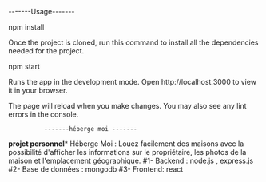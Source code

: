 -------Usage-------

npm install

Once the project is cloned, run this command to install all the dependencies needed for the project.

npm start

Runs the app in the development mode.
Open http://localhost:3000 to view it in your browser.

The page will reload when you make changes.
You may also see any lint errors in the console.

              -------héberge moi -------

******projet personnel*******
Héberge Moi : Louez facilement des maisons avec la possibilité d'afficher les informations sur le propriétaire, les photos de la maison et l'emplacement géographique.
#1- Backend :
node.js , express.js
#2- Base de données :
mongodb
#3- Frontend:
react
